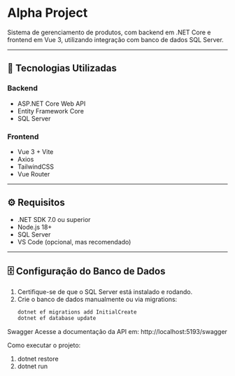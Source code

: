 # Alpha Project

Sistema de gerenciamento de produtos, com backend em .NET Core e frontend em Vue 3, utilizando integração com banco de dados SQL Server.

---

## 🧱 Tecnologias Utilizadas

### Backend
- ASP.NET Core Web API
- Entity Framework Core
- SQL Server

### Frontend
- Vue 3 + Vite
- Axios
- TailwindCSS
- Vue Router

---

## ⚙️ Requisitos

- .NET SDK 7.0 ou superior
- Node.js 18+
- SQL Server
- VS Code (opcional, mas recomendado)

---

## 🗄️ Configuração do Banco de Dados

1. Certifique-se de que o SQL Server está instalado e rodando.
2. Crie o banco de dados manualmente ou via migrations:
   ```bash
   dotnet ef migrations add InitialCreate
   dotnet ef database update
Swagger
Acesse a documentação da API em:
http://localhost:5193/swagger

Como executar o projeto:

1. dotnet restore
2. dotnet run

